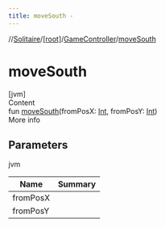 ```yaml
---
title: moveSouth -
---
```

//[Solitaire](../../index.md)/[[root]](../index.md)/[GameController](index.md)/[moveSouth](move-south.md)



# moveSouth  
[jvm]  
Content  
fun [moveSouth](move-south.md)(fromPosX: [Int](https://kotlinlang.org/api/latest/jvm/stdlib/kotlin/-int/index.html), fromPosY: [Int](https://kotlinlang.org/api/latest/jvm/stdlib/kotlin/-int/index.html))  
More info  


## Parameters  
  
jvm  
  
|  Name|  Summary| 
|---|---|
| <a name="/GameController/moveSouth/#kotlin.Int#kotlin.Int/PointingToDeclaration/"></a>fromPosX| <a name="/GameController/moveSouth/#kotlin.Int#kotlin.Int/PointingToDeclaration/"></a>
| <a name="/GameController/moveSouth/#kotlin.Int#kotlin.Int/PointingToDeclaration/"></a>fromPosY| <a name="/GameController/moveSouth/#kotlin.Int#kotlin.Int/PointingToDeclaration/"></a>
  
  



